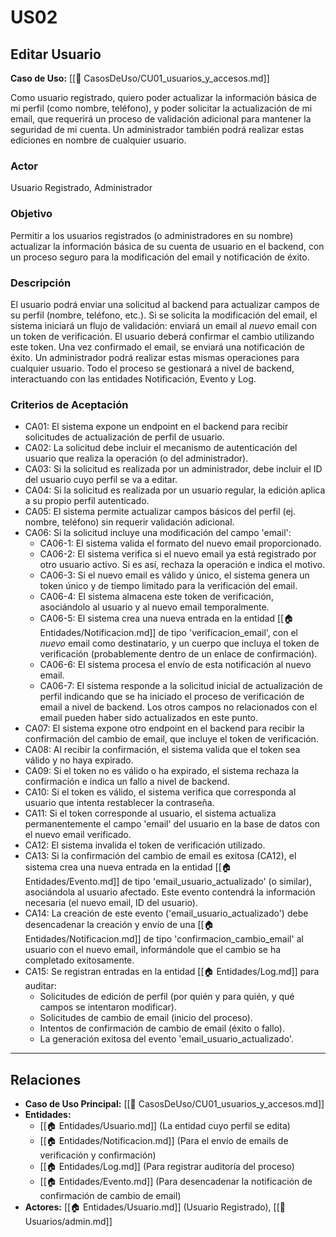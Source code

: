 # US02

## Editar Usuario

**Caso de Uso:** [[📄 CasosDeUso/CU01_usuarios_y_accesos.md]]

Como usuario registrado, quiero poder actualizar la información básica de mi perfil (como nombre, teléfono), y poder solicitar la actualización de mi email, que requerirá un proceso de validación adicional para mantener la seguridad de mi cuenta. Un administrador también podrá realizar estas ediciones en nombre de cualquier usuario.

### Actor

Usuario Registrado, Administrador

### Objetivo

Permitir a los usuarios registrados (o administradores en su nombre) actualizar la información básica de su cuenta de usuario en el backend, con un proceso seguro para la modificación del email y notificación de éxito.

### Descripción

El usuario podrá enviar una solicitud al backend para actualizar campos de su perfil (nombre, teléfono, etc.). Si se solicita la modificación del email, el sistema iniciará un flujo de validación: enviará un email al *nuevo* email con un token de verificación. El usuario deberá confirmar el cambio utilizando este token. Una vez confirmado el email, se enviará una notificación de éxito. Un administrador podrá realizar estas mismas operaciones para cualquier usuario. Todo el proceso se gestionará a nivel de backend, interactuando con las entidades Notificación, Evento y Log.

### Criterios de Aceptación

- CA01: El sistema expone un endpoint en el backend para recibir solicitudes de actualización de perfil de usuario.
- CA02: La solicitud debe incluir el mecanismo de autenticación del usuario que realiza la operación (o del administrador).
- CA03: Si la solicitud es realizada por un administrador, debe incluir el ID del usuario cuyo perfil se va a editar.
- CA04: Si la solicitud es realizada por un usuario regular, la edición aplica a su propio perfil autenticado.
- CA05: El sistema permite actualizar campos básicos del perfil (ej. nombre, teléfono) sin requerir validación adicional.
- CA06: Si la solicitud incluye una modificación del campo 'email':
    - CA06-1: El sistema valida el formato del nuevo email proporcionado.
    - CA06-2: El sistema verifica si el nuevo email ya está registrado por otro usuario activo. Si es así, rechaza la operación e indica el motivo.
    - CA06-3: Si el nuevo email es válido y único, el sistema genera un token único y de tiempo limitado para la verificación del email.
    - CA06-4: El sistema almacena este token de verificación, asociándolo al usuario y al nuevo email temporalmente.
    - CA06-5: El sistema crea una nueva entrada en la entidad [[🏠 Entidades/Notificacion.md]] de tipo 'verificacion\_email', con el *nuevo* email como destinatario, y un cuerpo que incluya el token de verificación (probablemente dentro de un enlace de confirmación).
    - CA06-6: El sistema procesa el envío de esta notificación al nuevo email.
    - CA06-7: El sistema responde a la solicitud inicial de actualización de perfil indicando que se ha iniciado el proceso de verificación de email a nivel de backend. Los otros campos no relacionados con el email pueden haber sido actualizados en este punto.
- CA07: El sistema expone otro endpoint en el backend para recibir la confirmación del cambio de email, que incluye el token de verificación.
- CA08: Al recibir la confirmación, el sistema valida que el token sea válido y no haya expirado.
- CA09: Si el token no es válido o ha expirado, el sistema rechaza la confirmación e indica un fallo a nivel de backend.
- CA10: Si el token es válido, el sistema verifica que corresponda al usuario que intenta restablecer la contraseña.
- CA11: Si el token corresponde al usuario, el sistema actualiza permanentemente el campo 'email' del usuario en la base de datos con el nuevo email verificado.
- CA12: El sistema invalida el token de verificación utilizado.
- CA13: Si la confirmación del cambio de email es exitosa (CA12), el sistema crea una nueva entrada en la entidad [[🏠 Entidades/Evento.md]] de tipo 'email\_usuario\_actualizado' (o similar), asociándola al usuario afectado. Este evento contendrá la información necesaria (el nuevo email, ID del usuario).
- CA14: La creación de este evento ('email\_usuario\_actualizado') debe desencadenar la creación y envío de una [[🏠 Entidades/Notificacion.md]] de tipo 'confirmacion\_cambio\_email' al usuario con el nuevo email, informándole que el cambio se ha completado exitosamente.
- CA15: Se registran entradas en la entidad [[🏠 Entidades/Log.md]] para auditar:
    - Solicitudes de edición de perfil (por quién y para quién, y qué campos se intentaron modificar).
    - Solicitudes de cambio de email (inicio del proceso).
    - Intentos de confirmación de cambio de email (éxito o fallo).
    - La generación exitosa del evento 'email\_usuario\_actualizado'.

---

## Relaciones

- **Caso de Uso Principal:** [[📄 CasosDeUso/CU01_usuarios_y_accesos.md]]
- **Entidades:**
    - [[🏠 Entidades/Usuario.md]] (La entidad cuyo perfil se edita)
    - [[🏠 Entidades/Notificacion.md]] (Para el envío de emails de verificación y confirmación)
    - [[🏠 Entidades/Log.md]] (Para registrar auditoría del proceso)
    - [[🏠 Entidades/Evento.md]] (Para desencadenar la notificación de confirmación de cambio de email)
- **Actores:** [[🏠 Entidades/Usuario.md]] (Usuario Registrado), [[👥 Usuarios/admin.md]]
